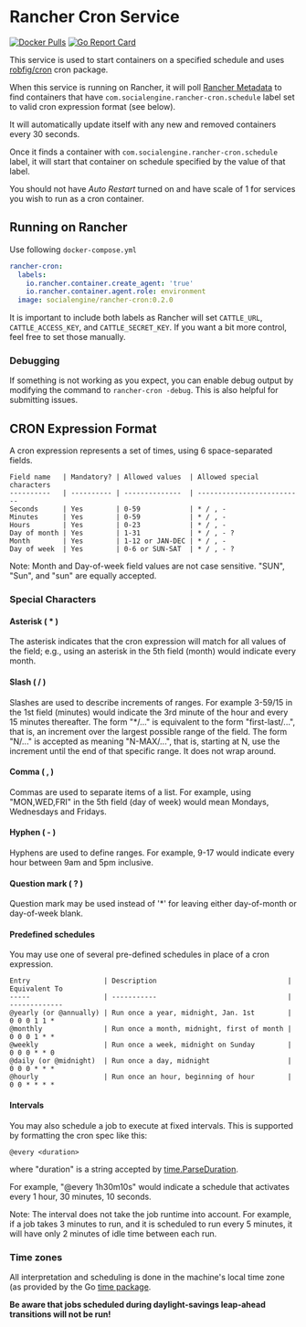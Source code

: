 Rancher Cron Service
========
[![Docker Pulls](https://img.shields.io/docker/pulls/socialengine/rancher-cron.svg)](https://hub.docker.com/r/socialengine/rancher-cron/)
[![Go Report Card](https://goreportcard.com/badge/github.com/socialengine/rancher-cron)](https://goreportcard.com/report/github.com/socialengine/rancher-cron)

This service is used to start containers on a specified schedule and 
uses [robfig/cron](https://github.com/robfig/cron) cron package.

When this service is running on Rancher, it will poll [Rancher Metadata](http://docs.rancher.com/rancher/latest/en/rancher-services/metadata-service/)
to find containers that have `com.socialengine.rancher-cron.schedule` 
label set to valid cron expression format (see below).

It will automatically update itself with any new and removed containers 
every 30 seconds.

Once it finds a container with `com.socialengine.rancher-cron.schedule` 
label, it will start that container on schedule specified by the value 
of that label.

You should not have _Auto Restart_ turned on and have scale of 1 for 
services you wish to run as a cron container.

## Running on Rancher

Use following `docker-compose.yml`
```yml
rancher-cron:
  labels:
    io.rancher.container.create_agent: 'true'
    io.rancher.container.agent.role: environment
  image: socialengine/rancher-cron:0.2.0
```

It is important to include both labels as Rancher will set `CATTLE_URL`, 
`CATTLE_ACCESS_KEY`, and `CATTLE_SECRET_KEY`. If you want a bit more control,
feel free to set those manually.

### Debugging

If something is not working as you expect, you can enable debug output by modifying
the command to `rancher-cron -debug`. This is also helpful for submitting issues.

## CRON Expression Format

A cron expression represents a set of times, using 6 space-separated fields.
```
Field name   | Mandatory? | Allowed values  | Allowed special characters
----------   | ---------- | --------------  | --------------------------
Seconds      | Yes        | 0-59            | * / , -
Minutes      | Yes        | 0-59            | * / , -
Hours        | Yes        | 0-23            | * / , -
Day of month | Yes        | 1-31            | * / , - ?
Month        | Yes        | 1-12 or JAN-DEC | * / , -
Day of week  | Yes        | 0-6 or SUN-SAT  | * / , - ?
```
Note: Month and Day-of-week field values are not case sensitive.  "SUN", "Sun",
and "sun" are equally accepted.

### Special Characters

#### Asterisk ( * )

The asterisk indicates that the cron expression will match for all values of the
field; e.g., using an asterisk in the 5th field (month) would indicate every
month.

#### Slash ( / )

Slashes are used to describe increments of ranges. For example 3-59/15 in the
1st field (minutes) would indicate the 3rd minute of the hour and every 15
minutes thereafter. The form "*\/..." is equivalent to the form "first-last/...",
that is, an increment over the largest possible range of the field.  The form
"N/..." is accepted as meaning "N-MAX/...", that is, starting at N, use the
increment until the end of that specific range.  It does not wrap around.

#### Comma ( , )

Commas are used to separate items of a list. For example, using "MON,WED,FRI" in
the 5th field (day of week) would mean Mondays, Wednesdays and Fridays.

#### Hyphen ( - )

Hyphens are used to define ranges. For example, 9-17 would indicate every
hour between 9am and 5pm inclusive.

#### Question mark ( ? )

Question mark may be used instead of '*' for leaving either day-of-month or
day-of-week blank.

#### Predefined schedules

You may use one of several pre-defined schedules in place of a cron expression.
```
Entry                  | Description                                | Equivalent To
-----                  | -----------                                | -------------
@yearly (or @annually) | Run once a year, midnight, Jan. 1st        | 0 0 0 1 1 *
@monthly               | Run once a month, midnight, first of month | 0 0 0 1 * *
@weekly                | Run once a week, midnight on Sunday        | 0 0 0 * * 0
@daily (or @midnight)  | Run once a day, midnight                   | 0 0 0 * * *
@hourly                | Run once an hour, beginning of hour        | 0 0 * * * *
```

#### Intervals

You may also schedule a job to execute at fixed intervals.  This is supported by
formatting the cron spec like this:
```
@every <duration>
```
where "duration" is a string accepted by [time.ParseDuration](http://golang.org/pkg/time/#ParseDuration).

For example, "@every 1h30m10s" would indicate a schedule that activates every
1 hour, 30 minutes, 10 seconds.

Note: The interval does not take the job runtime into account.  For example,
if a job takes 3 minutes to run, and it is scheduled to run every 5 minutes,
it will have only 2 minutes of idle time between each run.

### Time zones

All interpretation and scheduling is done in the machine's local time zone (as
provided by the Go [time package](http://www.golang.org/pkg/time).

**Be aware that jobs scheduled during daylight-savings leap-ahead transitions will
not be run!**
